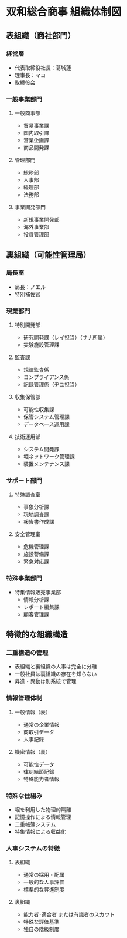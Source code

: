 # 双和総合商事 組織体制図

## 表組織（商社部門）

### 経営層
- 代表取締役社長：葛城蓮
- 理事長：マコ
- 取締役会

### 一般事業部門
1. 一般商事部
   - 貿易事業課
   - 国内取引課
   - 営業企画課
   - 商品開発課

2. 管理部門
   - 総務部
   - 人事部
   - 経理部
   - 法務部

3. 事業開発部門
   - 新規事業開発部
   - 海外事業部
   - 投資管理部

## 裏組織（可能性管理局）

### 局長室
- 局長：ノエル
- 特別補佐官

### 現業部門
1. 特別開発部
   - 研究開発課（レイ担当）（サナ所属）
   - 実験施設管理課

2. 監査課
   - 規律監査係
   - コンプライアンス係
   - 記録管理係（ヂユ担当）

3. 収集保管部
   - 可能性収集課
   - 保管システム管理課
   - データベース運用課

4. 技術運用部
   - システム開発課
   - 堀ネットワーク管理課
   - 装置メンテナンス課

### サポート部門
1. 特殊調査室
   - 事象分析課
   - 現地調査課
   - 報告書作成課

2. 安全管理室
   - 危機管理課
   - 施設警備課
   - 緊急対応課

### 特殊事業部門
- 特集情報販売事業部
  - 情報分析課
  - レポート編集課
  - 顧客管理課

## 特徴的な組織構造

### 二重構造の管理
- 表組織と裏組織の人事は完全に分離
- 一般社員は裏組織の存在を知らない
- 昇進・異動は別系統で管理

### 情報管理体制
1. 一般情報（表）
   - 通常の企業情報
   - 商取引データ
   - 人事記録

2. 機密情報（裏）
   - 可能性データ
   - 律刻結節記録
   - 特殊能力者情報

### 特殊な仕組み
- 堀を利用した物理的隔離
- 記憶操作による情報管理
- 二重帳簿システム
- 特集情報による収益化

### 人事システムの特徴
1. 表組織
   - 通常の採用・配属
   - 一般的な人事評価
   - 標準的な昇進制度

2. 裏組織
   - 能力者･適合者 または有識者のスカウト
   - 特殊な評価基準
   - 独自の階級制度